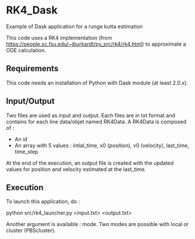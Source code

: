 # RK4_Dask

Example of Dask application for a runge kutta estimation 

This code uses a RK4 implementation (from https://people.sc.fsu.edu/~jburkardt/py_src/rk4/rk4.html) to approximate a ODE calculation.

## Requirements

This code needs an installation of Python with Dask module (at least 2.0.x).

## Input/Output

Two files are used as input and output. Each files are in txt format and contains for each line data/objet named RK4Data. A RK4Data is composed of :
* An id
* An array with 5 values : intial_time, x0 (position), v0 (velocity), last_time, time_step

At the end of the execution, an output file is created with the updated values for position and velocity estimated at the last_time.


## Execution

To launch this application, do :

python src/rk4_launcher.py <input.txt> <output.txt>

Another argument is available : mode. Two modes are possible with local or cluster (PBScluster).

